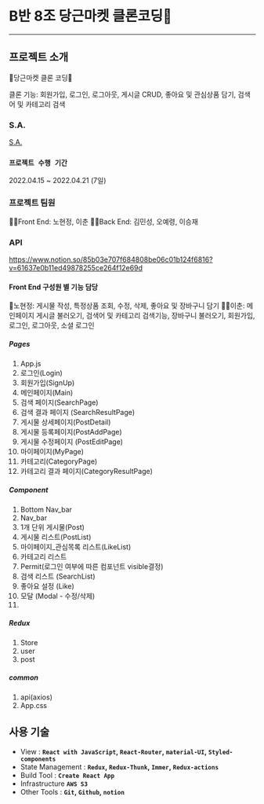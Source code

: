 # B반 8조 당근마켓 클론코딩🥕
---
## 프로젝트 소개
🥕당근마켓 클론 코딩🥕

클론 기능: 회원가입, 로그인, 로그아웃, 게시글 CRUD, 좋아요 및 관심상품 담기, 검색어 및 카테고리 검색

### S.A.

[S.A.](https://www.notion.so/8-00adac21af6d49699787e1bd1b5774c7) 

### `프로젝트 수행 기간`

2022.04.15 ~ 2022.04.21 (7일)

### 프로젝트 팀원

👩‍💻Front End: 노현정, 이춘
🧑‍💻Back End: 김민성, 오예령, 이승재

### API
https://www.notion.so/85b03e707f684808be06c01b124f6816?v=61637e0b11ed49878255ce264f12e69d

#### Front End 구성원 별 기능 담당

👩노현정: 게시물 작성, 특정상품 조회, 수정, 삭제, 좋아요 및 장바구니 담기
👱‍♂️이춘: 메인페이지 게시글 불러오기, 검색어 및 카테고리 검색기능, 장바구니 불러오기, 회원가입, 로그인, 로그아웃, 소셜 로그인

##### Pages

1. App.js
2. 로그인(Login) 
3. 회원가입(SignUp) 
4. 메인페이지(Main)
5. 검색 페이지(SearchPage)
6. 검색 결과 페이지 (SearchResultPage)
7. 게시물 상세페이지(PostDetail)
8. 게시물 등록페이지(PostAddPage)
9. 게시물 수정페이지 (PostEditPage)
10. 마이페이지(MyPage)
11. 카테고리(CategoryPage)
12. 카테고리 결과 페이지(CategoryResultPage)

##### Component

1. Bottom Nav_bar
2. Nav_bar
3. 1개 단위 게시물(Post)
4. 게시물 리스트(PostList)
5. 마이페이지_관심목록 리스트(LikeList)
6. 카테고리 리스트
7. Permit(로그인 여부에 따른 컴포넌트 visible결정)
8. 검색 리스트 (SearchList)
9. 좋아요 설정 (Like)
10. 모달 (Modal - 수정/삭제)
11. 

##### Redux

1. Store
2. user
3. post

##### common

1. api(axios)
3. App.css

## 사용 기술

- View : **`React with JavaScript`, `React-Router`, `material-UI`, `Styled-components`**
- State Management : **`Redux`, `Redux-Thunk`, `Immer`, `Redux-actions`**
- Build Tool : **`Create React App`**
- Infrastructure **`AWS S3`**
- Other Tools : **`Git`, `Github`, `notion`**
